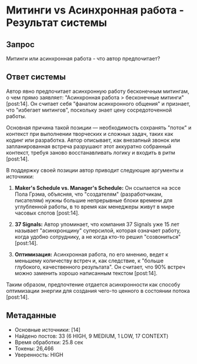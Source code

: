 # Митинги vs Асинхронная работа - Результат системы

## Запрос
Митинги или асинхронная работа - что автор предпочитает?

## Ответ системы

Автор явно предпочитает асинхронную работу бесконечным митингам, о чем прямо заявляет: "Асинхронная работа > бесконечные митинги" [post:14]. Он считает себя "фанатом асинхронного общения" и признает, что "избегает митингов", поскольку знает цену сосредоточенной работы.

Основная причина такой позиции — необходимость сохранять "поток" и контекст при выполнении творческих и сложных задач, таких как кодинг или разработка. Автор описывает, как внезапный звонок или запланированная встреча разрушают этот аккуратно собранный контекст, требуя заново восстанавливать логику и входить в ритм [post:14].

В поддержку своей позиции автор приводит следующие аргументы и источники:

1. **Maker's Schedule vs. Manager's Schedule:** Он ссылается на эссе Пола Грэма, объясняя, что "создателям" (разработчикам, писателям) нужны большие непрерывные блоки времени для углубленной работы, в то время как менеджеры живут в мире часовых слотов [post:14].

2. **37 Signals:** Автор упоминает, что компания 37 Signals уже 15 лет называет "асинхронщину" суперсилой, которая означает работу, когда удобно сотруднику, а не когда кто-то решил "созвониться" [post:14].

3. **Оптимизация:** Асинхронная работа, по его мнению, ведет к меньшему количеству встреч и, как следствие, к "больше глубокого, качественного результата". Он считает, что 90% встреч можно заменить хорошо написанным текстом [post:14].

Таким образом, предпочтение отдается асинхронности как способу оптимизации энергии для создания чего-то ценного в состоянии потока [post:14].

## Метаданные
- Основные источники: [14]
- Найдено постов: 33 (6 HIGH, 9 MEDIUM, 1 LOW, 17 CONTEXT)
- Время обработки: 25.8 сек
- Токены: 26,466
- Уверенность: HIGH
